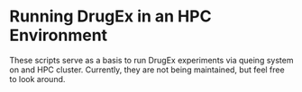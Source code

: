 # Running DrugEx in an HPC Environment

These scripts serve as a basis to run DrugEx experiments via queing system on and HPC cluster. Currently, they are not being maintained, but feel free to look around.